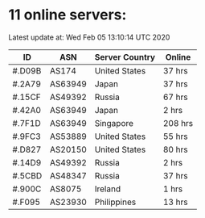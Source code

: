 # 11 online servers:

Latest update at: Wed Feb 05 13:10:14 UTC 2020

| ID | ASN | Server Country | Online |
| -- | --- | -------------- | ------ |
| #.D09B | AS174 | United States | 37 hrs |
| #.2A79 | AS63949 | Japan | 37 hrs |
| #.15CF | AS49392 | Russia | 67 hrs |
| #.42A0 | AS63949 | Japan | 2 hrs |
| #.7F1D | AS63949 | Singapore | 208 hrs |
| #.9FC3 | AS53889 | United States | 55 hrs |
| #.D827 | AS20150 | United States | 80 hrs |
| #.14D9 | AS49392 | Russia | 2 hrs |
| #.5CBD | AS48347 | Russia | 37 hrs |
| #.900C | AS8075 | Ireland | 1 hrs |
| #.F095 | AS23930 | Philippines | 13 hrs |

